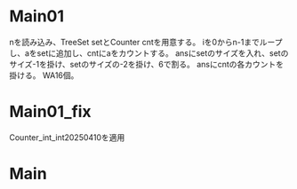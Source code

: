 # Main01
nを読み込み、TreeSet<Integer> setとCounter cntを用意する。
iを0からn-1までループし、aをsetに追加し、cntにaをカウントする。
ansにsetのサイズを入れ、setのサイズ-1を掛け、setのサイズの-2を掛け、6で割る。
ansにcntの各カウントを掛ける。
WA16個。

# Main01\_fix
Counter_int_int20250410を適用

# Main

